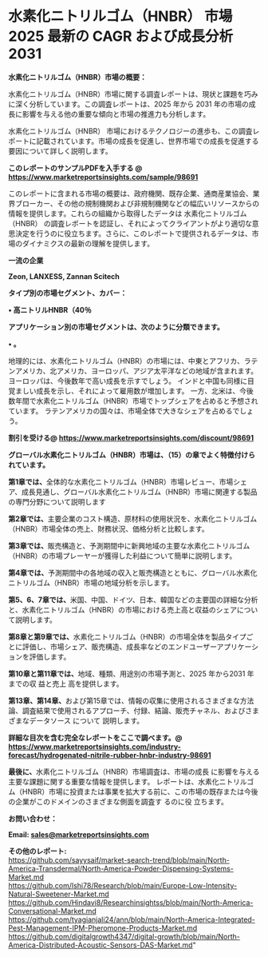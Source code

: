 # 水素化ニトリルゴム（HNBR） 市場 2025 最新の CAGR および成長分析 2031

<strong><b>水素化ニトリルゴム（HNBR）市場の概要：</b></strong>

水素化ニトリルゴム（HNBR）市場に関する調査レポートは、現状と課題を巧みに深く分析しています。この調査レポートは、2025 年から 2031 年の市場の成長に影響を与える他の重要な傾向と市場の推進力も分析します。

水素化ニトリルゴム（HNBR） 市場におけるテクノロジーの進歩も、この調査レポートに記載されています。市場の成長を促進し、世界市場での成長を促進する要因について詳しく説明します。

<strong>このレポートのサンプルPDFを入手する @ <a href=https://www.marketreportsinsights.com/sample/98691>https://www.marketreportsinsights.com/sample/98691</a></strong>

このレポートに含まれる市場の概要は、政府機関、既存企業、通商産業協会、業界ブローカー、その他の規制機関および非規制機関などの幅広いリソースからの情報を提供します。これらの組織から取得したデータは 水素化ニトリルゴム（HNBR） の調査レポートを認証し、それによってクライアントがより適切な意思決定を行うのに役立ちます。さらに、このレポートで提供されるデータは、市場のダイナミクスの最新の理解を提供します。

<strong>一流の企業</strong>

<strong><b>Zeon, LANXESS, Zannan Scitech</b></strong>

<strong><b>タイプ別の市場セグメント、カバー：</b></strong>

<strong>• 高ニトリルHNBR（40％</strong>

<strong><b>アプリケーション別の市場セグメントは、次のように分類できます。</b></strong>

<strong>• 。</strong>

 地理的には、水素化ニトリルゴム（HNBR）の市場には、中東とアフリカ、ラテンアメリカ、北アメリカ、ヨーロッパ、アジア太平洋などの地域が含まれます。 ヨーロッパは、今後数年で高い成長を示すでしょう。 インドと中国も同様に目覚ましい成長を示し、それによって雇用数が増加します。 一方、北米は、今後数年間で水素化ニトリルゴム（HNBR）市場でトップシェアを占めると予想されています。 ラテンアメリカの国々は、市場全体で大きなシェアを占めるでしょう。

<strong>割引を受ける@ <a href=https://www.marketreportsinsights.com/discount/98691>https://www.marketreportsinsights.com/discount/98691</a></strong>

<strong><b>グローバル水素化ニトリルゴム（HNBR）市場は、（15）の章でよく特徴付けられています。</b></strong>

<strong><b>第</b></strong><strong><b>1章では、</b></strong>全体的な水素化ニトリルゴム（HNBR）市場レビュー、市場シェア、成長見通し、グローバル水素化ニトリルゴム（HNBR）市場に関連する製品の専門分野について説明します

<strong><b>第2章では、</b></strong>主要企業のコスト構造、原材料の使用状況を、水素化ニトリルゴム（HNBR）市場全体の売上、財務状況、価格分析と比較します。

<strong><b>第3章では、</b></strong>販売構造と、予測期間中に新興地域の主要な水素化ニトリルゴム（HNBR）の市場プレーヤーが獲得した利益について簡単に説明します。

<strong><b>第4章では、</b></strong>予測期間中の各地域の収入と販売構造とともに、グローバル水素化ニトリルゴム（HNBR）市場の地域分析を示します。

<strong><b>第5、6、7章では、</b></strong>米国、中国、ドイツ、日本、韓国などの主要国の詳細な分析と、水素化ニトリルゴム（HNBR）の市場における売上高と収益のシェアについて説明します。

<strong><b>第8章と第9章では、</b></strong>水素化ニトリルゴム（HNBR）の市場全体を製品タイプごとに評価し、市場シェア、販売構造、成長率などのエンドユーザーアプリケーションを評価します。

<strong><b>第10章と第11章では、</b></strong>地域、種類、用途別の市場予測と、2025 年から2031 年までの収 益と売上 高を提供します。

<strong><b>第13章、第14章、</b></strong>および第15章では、情報の収集に使用されるさまざまな方法論、調査結果で使用されるアプローチ、付録、結論、販売チャネル、およびさまざまなデータソース について 説明します。

<strong>詳細な目次を含む完全なレポートをここで調べます。@ <a href=https://www.marketreportsinsights.com/industry-forecast/hydrogenated-nitrile-rubber-hnbr-industry-98691>https://www.marketreportsinsights.com/industry-forecast/hydrogenated-nitrile-rubber-hnbr-industry-98691</a></strong>

<strong><b>最後に、</b></strong>水素化ニトリルゴム（HNBR）市場調査は、市場の成長 に影響を</a>与える主要な課題に関する重要な情報を提供します。 レポートは、水素化ニトリルゴム（HNBR）市場に投資または事業を拡大する前に、この市場の既存または今後の企業がこのドメインのさまざまな側面を調査す るのに役 立ちます。

<strong><b>お問い合わせ：</b></strong>

<strong>Email: </strong><a href=mailto:sales@marketreportsinsights.com><strong>sales@marketreportsinsights.com</strong></a>

<strong>その他のレポート:</strong>
<br>
<a href=https://github.com/sayysaif/market-search-trend/blob/main/North-America-Transdermal/North-America-Powder-Dispensing-Systems-Market.md>https://github.com/sayysaif/market-search-trend/blob/main/North-America-Transdermal/North-America-Powder-Dispensing-Systems-Market.md</a>
<br>
<a href=https://github.com/Ishi78/Research/blob/main/Europe-Low-Intensity-Natural-Sweetener-Market.md>https://github.com/Ishi78/Research/blob/main/Europe-Low-Intensity-Natural-Sweetener-Market.md</a>
<br>
<a href=https://github.com/Hindavi8/Researchinsightss/blob/main/North-America-Conversational-Market.md>https://github.com/Hindavi8/Researchinsightss/blob/main/North-America-Conversational-Market.md</a>
<br>
<a href=https://github.com/tyagianjali24/ann/blob/main/North-America-Integrated-Pest-Management-IPM-Pheromone-Products-Market.md>https://github.com/tyagianjali24/ann/blob/main/North-America-Integrated-Pest-Management-IPM-Pheromone-Products-Market.md</a>
<br>
<a href=https://github.com/digitalgrowth4347/digital-growth/blob/main/North-America-Distributed-Acoustic-Sensors-DAS-Market.md>https://github.com/digitalgrowth4347/digital-growth/blob/main/North-America-Distributed-Acoustic-Sensors-DAS-Market.md</a>"

